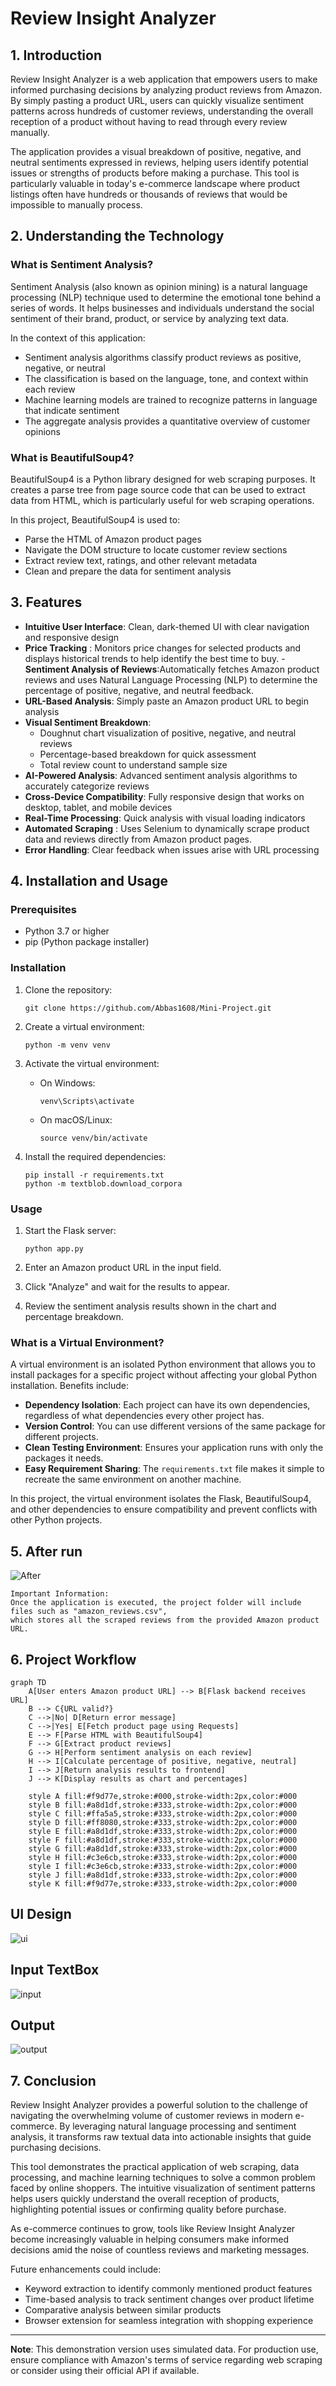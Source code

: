 # Review Insight Analyzer

## 1. Introduction

Review Insight Analyzer is a web application that empowers users to make informed purchasing decisions by analyzing product reviews from Amazon. By simply pasting a product URL, users can quickly visualize sentiment patterns across hundreds of customer reviews, understanding the overall reception of a product without having to read through every review manually.

The application provides a visual breakdown of positive, negative, and neutral sentiments expressed in reviews, helping users identify potential issues or strengths of products before making a purchase. This tool is particularly valuable in today's e-commerce landscape where product listings often have hundreds or thousands of reviews that would be impossible to manually process.

## 2. Understanding the Technology

### What is Sentiment Analysis?

Sentiment Analysis (also known as opinion mining) is a natural language processing (NLP) technique used to determine the emotional tone behind a series of words. It helps businesses and individuals understand the social sentiment of their brand, product, or service by analyzing text data.

In the context of this application:
- Sentiment analysis algorithms classify product reviews as positive, negative, or neutral
- The classification is based on the language, tone, and context within each review
- Machine learning models are trained to recognize patterns in language that indicate sentiment
- The aggregate analysis provides a quantitative overview of customer opinions

### What is BeautifulSoup4?

BeautifulSoup4 is a Python library designed for web scraping purposes. It creates a parse tree from page source code that can be used to extract data from HTML, which is particularly useful for web scraping operations.

In this project, BeautifulSoup4 is used to:
- Parse the HTML of Amazon product pages
- Navigate the DOM structure to locate customer review sections
- Extract review text, ratings, and other relevant metadata
- Clean and prepare the data for sentiment analysis

## 3. Features

- **Intuitive User Interface**: Clean, dark-themed UI with clear navigation and responsive design
- **Price Tracking** : Monitors price changes for selected products and displays historical trends to help identify the best time to buy.
-**Sentiment Analysis of Reviews**:Automatically fetches Amazon product reviews and uses Natural Language Processing (NLP) to determine the percentage of positive, negative, and neutral feedback. 
- **URL-Based Analysis**: Simply paste an Amazon product URL to begin analysis
- **Visual Sentiment Breakdown**: 
  - Doughnut chart visualization of positive, negative, and neutral reviews
  - Percentage-based breakdown for quick assessment
  - Total review count to understand sample size
- **AI-Powered Analysis**: Advanced sentiment analysis algorithms to accurately categorize reviews
- **Cross-Device Compatibility**: Fully responsive design that works on desktop, tablet, and mobile devices
- **Real-Time Processing**: Quick analysis with visual loading indicators
- **Automated Scraping** : Uses Selenium to dynamically scrape product data and reviews directly from Amazon product pages.
- **Error Handling**: Clear feedback when issues arise with URL processing

## 4. Installation and Usage

### Prerequisites
- Python 3.7 or higher
- pip (Python package installer)

### Installation

1. Clone the repository:
   ```
   git clone https://github.com/Abbas1608/Mini-Project.git
   ```

2. Create a virtual environment:
   ```
   python -m venv venv
   ```

3. Activate the virtual environment:
   - On Windows:
     ```
     venv\Scripts\activate
     ```
   - On macOS/Linux:
     ```
     source venv/bin/activate
     ```

4. Install the required dependencies:
   ```
   pip install -r requirements.txt
   python -m textblob.download_corpora
   ```

### Usage

1. Start the Flask server:
   ```
   python app.py
   ```
2. Enter an Amazon product URL in the input field.

3. Click "Analyze" and wait for the results to appear.

4. Review the sentiment analysis results shown in the chart and percentage breakdown.

### What is a Virtual Environment?

A virtual environment is an isolated Python environment that allows you to install packages for a specific project without affecting your global Python installation. Benefits include:

- **Dependency Isolation**: Each project can have its own dependencies, regardless of what dependencies every other project has.
- **Version Control**: You can use different versions of the same package for different projects.
- **Clean Testing Environment**: Ensures your application runs with only the packages it needs.
- **Easy Requirement Sharing**: The `requirements.txt` file makes it simple to recreate the same environment on another machine.

In this project, the virtual environment isolates the Flask, BeautifulSoup4, and other dependencies to ensure compatibility and prevent conflicts with other Python projects.

## 5. After run 
![After](Output/After_run.png)

```
Important Information: 
Once the application is executed, the project folder will include files such as "amazon_reviews.csv",
which stores all the scraped reviews from the provided Amazon product URL.
```

## 6. Project Workflow

```mermaid
graph TD
    A[User enters Amazon product URL] --> B[Flask backend receives URL]
    B --> C{URL valid?}
    C -->|No| D[Return error message]
    C -->|Yes| E[Fetch product page using Requests]
    E --> F[Parse HTML with BeautifulSoup4]
    F --> G[Extract product reviews]
    G --> H[Perform sentiment analysis on each review]
    H --> I[Calculate percentage of positive, negative, neutral]
    I --> J[Return analysis results to frontend]
    J --> K[Display results as chart and percentages]
    
    style A fill:#f9d77e,stroke:#000,stroke-width:2px,color:#000
    style B fill:#a8d1df,stroke:#333,stroke-width:2px,color:#000
    style C fill:#ffa5a5,stroke:#333,stroke-width:2px,color:#000
    style D fill:#ff8080,stroke:#333,stroke-width:2px,color:#000
    style E fill:#a8d1df,stroke:#333,stroke-width:2px,color:#000
    style F fill:#a8d1df,stroke:#333,stroke-width:2px,color:#000
    style G fill:#a8d1df,stroke:#333,stroke-width:2px,color:#000
    style H fill:#c3e6cb,stroke:#333,stroke-width:2px,color:#000
    style I fill:#c3e6cb,stroke:#333,stroke-width:2px,color:#000
    style J fill:#a8d1df,stroke:#333,stroke-width:2px,color:#000
    style K fill:#f9d77e,stroke:#333,stroke-width:2px,color:#000

```
## UI Design 

![ui](Output/UI.png)

## Input TextBox

![input](Output/InputUI.png)

## Output 
![output](Output/Output1.png)


## 7. Conclusion

Review Insight Analyzer provides a powerful solution to the challenge of navigating the overwhelming volume of customer reviews in modern e-commerce. By leveraging natural language processing and sentiment analysis, it transforms raw textual data into actionable insights that guide purchasing decisions.

This tool demonstrates the practical application of web scraping, data processing, and machine learning techniques to solve a common problem faced by online shoppers. The intuitive visualization of sentiment patterns helps users quickly understand the overall reception of products, highlighting potential issues or confirming quality before purchase.

As e-commerce continues to grow, tools like Review Insight Analyzer become increasingly valuable in helping consumers make informed decisions amid the noise of countless reviews and marketing messages.

Future enhancements could include:
- Keyword extraction to identify commonly mentioned product features
- Time-based analysis to track sentiment changes over product lifetime
- Comparative analysis between similar products
- Browser extension for seamless integration with shopping experience

---

**Note**: This demonstration version uses simulated data. For production use, ensure compliance with Amazon's terms of service regarding web scraping or consider using their official API if available.
